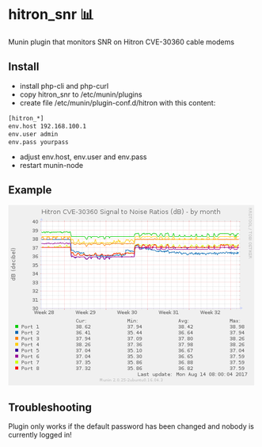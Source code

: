 # hitron_snr :bar_chart:
Munin plugin that monitors SNR on Hitron CVE-30360 cable modems

## Install

* install php-cli and php-curl
* copy hitron_snr to /etc/munin/plugins
* create file /etc/munin/plugin-conf.d/hitron with this content:
```
[hitron_*]
env.host 192.168.100.1
env.user admin
env.pass yourpass
```
* adjust env.host, env.user and env.pass
* restart munin-node

## Example

![Munin Example](https://github.com/mreymann/hitron/blob/master/example.png)

## Troubleshooting

Plugin only works if the default password has been changed and nobody is currently logged in!
